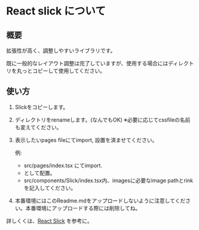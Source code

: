 # React slick について

## 概要

拡張性が高く、調整しやすいライブラリです。

既に一般的なレイアウト調整は完了していますが、使用する場合にはディレクトリを丸っとコピーして使用してください。

## 使い方

1. Slickをコピーします。
2. ディレクトリをrenameします。(なんでもOK)
   ※必要に応じてcssfileの名前も変えてください。
3. 表示したいpages fileにてimport, 設置を済ませてください。
   
   例:
   - src/pages/index.tsx にてimport.
   - <Slick />として配置。
   - src/components/Slick/index.tsx内、imagesに必要なimage pathとrinkを記入してください。

4. 本番環境にはこのReadme.mdをアップロードしないように注意してください。本番環境にアップロードする際には削除してね。

詳しくくは、[React Slick](https://github.com/akiran/react-slick) を参考に。

